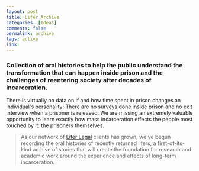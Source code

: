 ```yaml
---
layout: post
title: Lifer Archive
categories: [Ideas]
comments: false
permalink: archive
tags: active
link: 
---
```


### Collection of oral histories to help the public understand the transformation that can happen inside prison and the challenges of reentering society after decades of incarceration.

There is virtually no data on if and how time spent in prison changes an individual's personality: There are no surveys done inside prison and no exit interview when a prisoner is released. We are missing an extremely valuable opportunity to learn exactly how mass incarceration effects the people most touched by it: the prisoners themselves.

> As our network of [Lifer Legal](https://www.lifer-legal.com) clients has grown, we've begun recording the oral histories of recently returned lifers, a first-of-its-kind archive of stories that will create the foundation for research and academic work around the experience and effects of long-term incarceration.

<!--more-->

